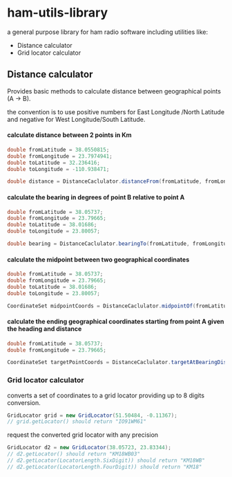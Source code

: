 # ham-utils-library
a general purpose library for ham radio software including utilities like:
- Distance calculator
- Grid locator calculator

## Distance calculator
Provides basic methods to calculate distance between geographical points (A -> B).

the convention is to use positive numbers for East Longitude /North Latitude and negative for West Longitude/South Latitude. 

#### calculate distance between 2 points in Km
````java
double fromLatitude = 38.0550815;
double fromLongitude = 23.7974941;
double toLatitude = 32.236416;
double toLongitude = -110.938471;

double distance = DistanceCaclulator.distanceFrom(fromLatitude, fromLongitude, toLatitude, toLongitude);
````

#### calculate the bearing in degrees of point B relative to point A 
````java
double fromLatitude = 38.05737;
double fromLongitude = 23.79665;
double toLatitude = 38.01686;
double toLongitude = 23.80057;

double bearing = DistanceCaclulator.bearingTo(fromLatitude, fromLongitude, toLatitude, toLongitude);
````

#### calculate the midpoint between two geographical coordinates
````java
double fromLatitude = 38.05737;
double fromLongitude = 23.79665;
double toLatitude = 38.01686;
double toLongitude = 23.80057;

CoordinateSet midpointCoords = DistanceCaclulator.midpointOf(fromLatitude, fromLongitude, toLatitude, toLongitude);
````

#### calculate the ending geographical coordinates starting from point A given the heading and distance
```java
double fromLatitude = 38.05737;
double fromLongitude = 23.79665;

CoordinateSet targetPointCoords = DistanceCaclulator.targetAtBearingDistance(fromLatitude, fromLongitude, 220, 1920);
````

### Grid locator calculator
converts a set of coordinates to a grid locator providing up to 8 digits conversion.

````java
GridLocator grid = new GridLocator(51.50484, -0.11367);
// grid.getLocator() should return "IO91WM61"
````

request the converted grid locator with any precision
````java
GridLocator d2 = new GridLocator(38.05723, 23.83344);
// d2.getLocator() should return "KM18WB03"
// d2.getLocator(LocatorLength.SixDigit)) should return "KM18WB"
// d2.getLocator(LocatorLength.FourDigit)) should return "KM18"
````

